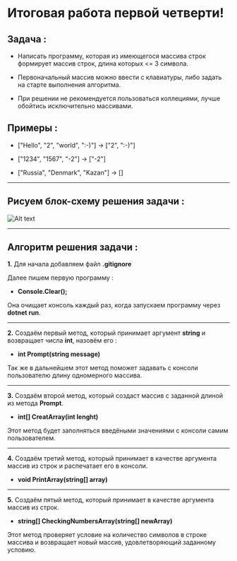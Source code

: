 # Итоговая работа первой четверти!
## **Задача :** 

* Написать программу, которая из имеющегося массива строк формирует массив строк, длина которых <= 3 символа.

* Первоначальный массив можно ввести с клавиатуры, либо задать на старте выполнения алгоритма.

* При решении не рекомендуется пользоваться коллециями, лучше обойтись исключительно массивами.

## **Примеры :**

* ["Hello", "2", "world", ":-)"] -> ["2", ":-)"]

* ["1234", "1567", "-2"] -> ["-2"]

* ["Russia", "Denmark", "Kazan"] -> []

***

## **Рисуем блок-схему решения задачи :**

![Alt text](../../../../../../../C:/Users/%D0%9D%D0%B8%D0%BA%D0%B8%D1%82%D0%B0/Documents/GeekBrainse/%D0%98%D1%82%D0%BE%D0%B3%D0%BE%D0%B2%D0%B0%D1%8F%20%D1%80%D0%B0%D0%B1%D0%BE%D1%82%D0%B0%20%D0%BF%D0%B5%D1%80%D0%B2%D0%BE%D0%B9%20%D1%87%D0%B5%D1%82%D0%B2%D0%B5%D1%80%D1%82%D0%B8/FinalWork1/BlockScheme_finalWork.png)

***

## **Алгоритм решения задачи :**

**1.** Для начала добавляем файл **.gitignore** 

Далее пишем первую программу :

* **Console.Clear();** 

Она очищает консоль каждый раз, когда запускаем программу через **dotnet run**.

***

**2.** Создаём первый метод, который принимает аргумент **string** и возвращает числа **int**, назовём его :

* **int Prompt(string message)**

Так же в дальнейшем этот метод поможет задавать с консоли пользователю длину одномерного массива.

***

**3.** Создаём второй метод, который создаcт массив с заданной длиной из метода **Prompt**.

* **int[] CreatArray(int lenght)**

Этот метод будет заполняться введёными значениями с консоли самим пользователем.

***

**4.** Создаём третий метод, который принимает в качестве аргумента массив из строк и распечатает его в консоли.

* **void PrintArray(string[] array)**

***

**5.** Создаём пятый метод, который принимает в качестве аргумента массив из строк.

* **string[] CheckingNumbersArray(string[] newArray)**

Этот метод проверяет условие на количество символов в строке массива и возвращает новый массив, удовлетворяющий заданному условию.
